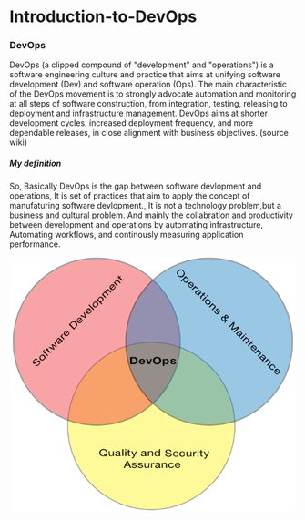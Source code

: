 # Introduction-to-DevOps

### DevOps
   
   DevOps (a clipped compound of "development" and "operations") is a software engineering culture and practice that aims at unifying software development (Dev) and software operation (Ops). The main characteristic of the DevOps movement is to strongly advocate automation and monitoring at all steps of software construction, from integration, testing, releasing to deployment and infrastructure management. DevOps aims at shorter development cycles, increased deployment frequency, and more dependable releases, in close alignment with business objectives. (source wiki)
   
  ##### My definition
  
   So, Basically DevOps is the gap between software devlopment and operations, It is set of practices that aim to apply the concept of manufaturing software devlopment., It is not a technology problem,but a business and cultural problem. And mainly the collabration and productivity between development and operations by automating infrastructure, Automating workflows, and continously measuring application performance.
   
   
   ![DevOps Collabrations](https://github.com/DevOpsStuff/Introduction-to-DevOps/blob/master/Devops.png)
   
   
   
 
